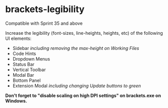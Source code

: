 # brackets-legibility

Compatible with Sprint 35 and above

Increase the legibility (font-sizes, line-heights, heights, etc) of the following UI elements:

* Sidebar *including removing the max-height on Working Files*
* Code Hints
* Dropdown Menus
* Status Bar
* Vertical Toolbar
* Modal Bar
* Bottom Panel
* Extension Modal *including changing Update buttons to green*

**Don't forget to "disable scaling on high DPI settings" on brackets.exe on Windows.**